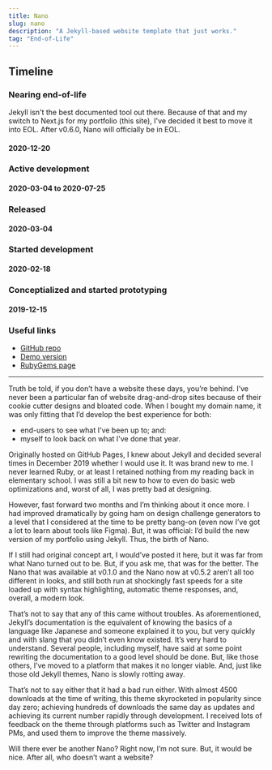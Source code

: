 ```yaml
---
title: Nano
slug: nano
description: "A Jekyll-based website template that just works."
tag: "End-of-Life"
---
```


<h2>Timeline</h2>
<section id="timeline">
  <section class="eol"> 
    <h3>Nearing end-of-life</h3>
    <p>
      Jekyll isn't the best documented tool out there. Because of that and my switch to Next.js for my portfolio (this site), I've decided it best to move it into EOL. After v0.6.0, Nano will officially be in EOL.
    </p>
    <h4 class="minor">2020-12-20</h4>
  </section>
  <section class="active">
    <h3>Active development</h3>
    <h4 class="minor">2020-03-04 to 2020-07-25</h4>
  </section>
  <section class="released">
    <h3>Released</h3>
    <h4 class="minor">2020-03-04</h4>
  </section>
  <section class="progress">
    <h3>Started development</h3>
    <h4 class="minor">2020-02-18</h4>
  </section>
  <section class="progress">
    <h3>Conceptialized and started prototyping</h3>
    <h4 class="minor">2019-12-15</h4>
</section>

### Useful links
- [GitHub repo](https://github.com/doamatto/nano)
- [Demo version](https://git.doamatto.xyz/nano)
- [RubyGems page](https://rubygems.org/gems/nano-theme)

---

Truth be told, if you don’t have a website these days, you’re behind. I’ve never been a particular fan of website drag-and-drop sites because of their cookie cutter designs and bloated code. When I bought my domain name, it was only fitting that I’d develop the best experience for both:
- end-users to see what I've been up to; and:
- myself to look back on what I've done that year.

Originally hosted on GitHub Pages, I knew about Jekyll and decided several times in December 2019 whether I would use it. It was brand new to me. I never learned Ruby, or at least I retained nothing from my reading back in elementary school. I was still a bit new to how to even do basic web optimizations and, worst of all, I was pretty bad at designing.

However, fast forward two months and I’m thinking about it once more. I had improved dramatically by going ham on design challenge generators to a level that I considered at the time to be pretty bang-on (even now I’ve got a lot to learn about tools like Figma). But, it was official: I’d build the new version of my portfolio using Jekyll. Thus, the birth of Nano.

If I still had original concept art, I would’ve posted it here, but it was far from what Nano turned out to be. But, if you ask me, that was for the better. The Nano that was available at v0.1.0 and the Nano now at v0.5.2 aren’t all too different in looks, and still both run at shockingly fast speeds for a site loaded up with syntax highlighting, automatic theme responses, and, overall, a modern look.

That’s not to say that any of this came without troubles. As aforementioned, Jekyll’s documentation is the equivalent of knowing the basics of a language like Japanese and someone explained it to you, but very quickly and with slang that you didn’t even know existed. It’s very hard to understand. Several people, including myself, have said at some point rewriting the documentation to a good level should be done. But, like those others, I’ve moved to a platform that makes it no longer viable. And, just like those old Jekyll themes, Nano is slowly rotting away.

That’s not to say either that it had a bad run either. With almost 4500 downloads at the time of writing, this theme skyrocketed in popularity since day zero; achieving hundreds of downloads the same day as updates and achieving its current number rapidly through development. I received lots of feedback on the theme through platforms such as Twitter and Instagram PMs, and used them to improve the theme massively.

Will there ever be another Nano? Right now, I’m not sure. But, it would be nice. After all, who doesn’t want a website?